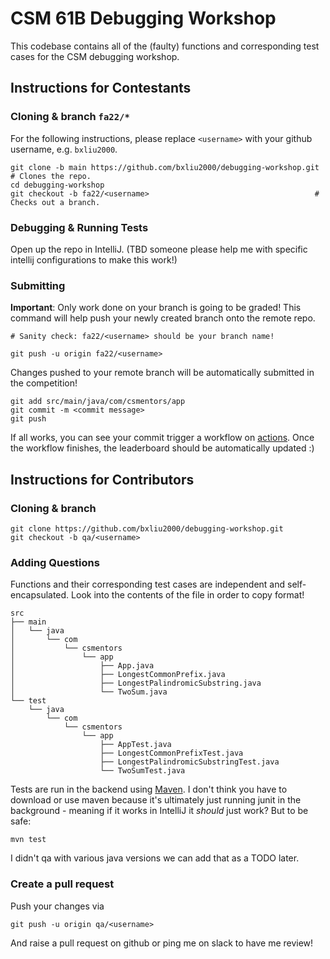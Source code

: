 # CSM 61B Debugging Workshop

This codebase contains all of the (faulty) functions and corresponding test cases for the CSM debugging workshop. 

## Instructions for Contestants

### Cloning & branch `fa22/*`

For the following instructions, please replace `<username>` with your github username, e.g. `bxliu2000`.
```
git clone -b main https://github.com/bxliu2000/debugging-workshop.git       # Clones the repo.
cd debugging-workshop
git checkout -b fa22/<username>                                     # Checks out a branch.
```
### Debugging & Running Tests

Open up the repo in IntelliJ. (TBD someone please help me with specific intellij configurations to make this work!)

### Submitting

**Important**: Only work done on your branch is going to be graded! This command will help push your newly created branch onto the remote repo.
```
# Sanity check: fa22/<username> should be your branch name!

git push -u origin fa22/<username>    
```
Changes pushed to your remote branch will be automatically submitted in the competition!
```
git add src/main/java/com/csmentors/app
git commit -m <commit message>
git push
```
If all works, you can see your commit trigger a workflow on [actions](https://github.com/bxliu2000/debugging-workshop/actions).
Once the workflow finishes, the leaderboard should be automatically updated :)

## Instructions for Contributors

### Cloning & branch

```
git clone https://github.com/bxliu2000/debugging-workshop.git
git checkout -b qa/<username>
```

### Adding Questions

Functions and their corresponding test cases are independent and self-encapsulated. Look into the contents of the file in order to copy format!
```
src
├── main
│   └── java
│       └── com
│           └── csmentors
│               └── app
│                   ├── App.java
│                   ├── LongestCommonPrefix.java
│                   ├── LongestPalindromicSubstring.java
│                   └── TwoSum.java
└── test
    └── java
        └── com
            └── csmentors
                └── app
                    ├── AppTest.java
                    ├── LongestCommonPrefixTest.java
                    ├── LongestPalindromicSubstringTest.java
                    └── TwoSumTest.java
```
Tests are run in the backend using [Maven](https://maven.apache.org/install.html). I don't think you have to download or use maven because it's ultimately just running junit in the background - meaning if it works in IntelliJ it *should* just work? But to be safe:
```
mvn test
```
I didn't qa with various java versions we can add that as a TODO later. 

### Create a pull request
Push your changes via
```
git push -u origin qa/<username>
```
And raise a pull request on github or ping me on slack to have me review!
